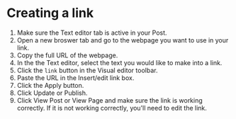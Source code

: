 # Creating a link

1. Make sure the Text editor tab is active in your Post.
2. Open a new broswer tab and go to the webpage you want to use in your link.
3. Copy the full URL of the webpage.
4. In the the Text editor, select the text you would like to make into a link.
5. Click the `link` button in the Visual editor toolbar.
6. Paste the URL in the Insert/edit link box.
7. Click the Apply button.
8. Click Update or Publish.
9. Click View Post or View Page and make sure the link is working correctly. If it is not working correctly, you'll need to edit the link.
